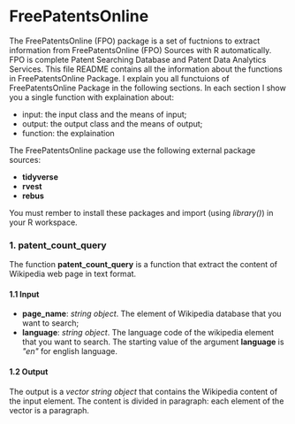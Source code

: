 # FreePatentsOnline
The FreePatentsOnline (FPO) package is a set of fuctnions to extract information from FreePatentsOnline (FPO) Sources with R automatically. FPO is complete Patent Searching Database and Patent Data Analytics Services. This file README contains all the information about the functions in FreePatentsOnline Package. I explain you all functuions of FreePatentsOnline Package in the following sections. In each section I show you a single function with explaination about:
- input: the input class and the means of input;
- output: the output class and the means of output;
- function: the explaination

The FreePatentsOnline package use the following external package sources:
- **tidyverse**
- **rvest**
- **rebus**

You must rember to install these packages and import (using *library()*) in your R workspace.

### 1. patent_count_query
The function **patent_count_query** is a function that extract the content of Wikipedia web page in text format. 

#### 1.1 Input
- **page_name**: *string object*. The element of Wikipedia database that you want to search;
- **language**: *string object*. The language code of the wikipedia element that you want to search. The starting value of the argument **language** is *"en"* for english language. 

#### 1.2 Output
The output is a *vector string object* that contains the Wikipedia content of the input element. The content is divided in paragraph: each element of the vector is a paragraph. 
